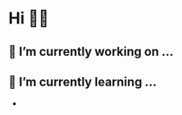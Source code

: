# Hi 👋🏼

## 🔭 I’m currently working on ...
## 🌱 I’m currently learning ...
- <!--
- 👯 I’m looking to collaborate on ...
- 🤔 I’m looking for help with ...
- 💬 Ask me about ...
- 😄 Pronouns: ...
- ⚡ Fun fact: ...
-->
## 📫 How to reach me: ...
